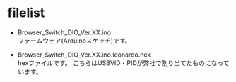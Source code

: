 # filelist
- Browser_Switch_DIO_Ver.XX.ino  
ファームウェア(Arduinoスケッチ)です。  
  
- Browser_Switch_DIO_Ver.XX.ino.leonardo.hex  
hexファイルです。 こちらはUSBVID・PIDが弊社で割り当てたものになっています。  
